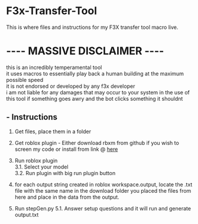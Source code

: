 # F3x-Transfer-Tool
This is where files and instructions for my F3X transfer tool macro live.

# ---- MASSIVE DISCLAIMER ----

this is an incredibly temperamental tool  
it uses macros to essentially play back a human building at the maximum possible speed  
it is not endorsed or developed by any f3x developer  
i am not liable for any damages that may occur to your system in the use of this tool if something goes awry and the bot clicks something it shouldnt  

## - Instructions

1. Get files, place them in a folder
2. Get roblox plugin - Either download rbxm from github if you wish to screen my code or install from link @ [here](https://create.roblox.com/store/asset/88252760899261/F3x-Transfer)
3. Run roblox plugin  
3.1. Select your model  
3.2. Run plugin with big run plugin button

4. for each output string created in roblox workspace.output, locate the .txt file with the same name in the download folder you placed the files from here and place in the data from the output.
5. Run stepGen.py
5.1. Answer setup questions and it will run and generate output.txt

